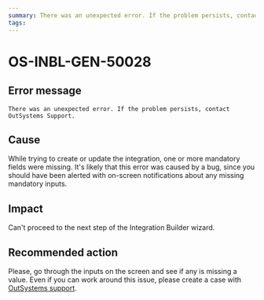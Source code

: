 ```yaml
---
summary: There was an unexpected error. If the problem persists, contact OutSystems Support.
tags:
---
```


# OS-INBL-GEN-50028

## Error message

`There was an unexpected error. If the problem persists, contact OutSystems Support.`

## Cause

While trying to create or update the integration, one or more mandatory fields were missing.
It's likely that this error was caused by a bug, since you should have been alerted with on-screen notifications about any missing mandatory inputs.

## Impact

Can't proceed to the next step of the Integration Builder wizard.

## Recommended action

Please, go through the inputs on the screen and see if any is missing a value.
Even if you can work around this issue, please create a case with [OutSystems support](https://success.outsystems.com/Support).
